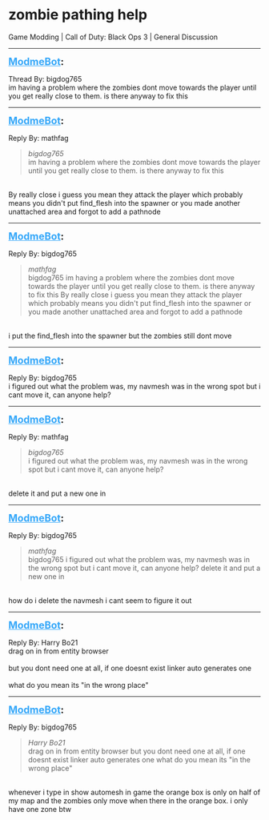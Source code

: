 # zombie pathing help
Game Modding | Call of Duty: Black Ops 3 | General Discussion

---
<strong style="font-size: 1.4em;"><span style="text-decoration: underline;text-decoration-color: #34a7f9;"><span style="color:#34a7f9;">ModmeBot</span></span>:</strong>

<p>Thread By: bigdog765<br />im having a problem where the zombies dont move towards the player until you get really close to them. is there anyway to fix this</p>

---
<strong style="font-size: 1.4em;"><span style="text-decoration: underline;text-decoration-color: #34a7f9;"><span style="color:#34a7f9;">ModmeBot</span></span>:</strong>

<p>Reply By: mathfag<br /><blockquote><em>bigdog765</em><br />im having a problem where the zombies dont move towards the player until you get really close to them. is there anyway to fix this</blockquote><br /> By really close i guess you mean they attack the player which probably means you didn&#39;t put find_flesh into the spawner or you made another unattached area and forgot to add a pathnode</p>

---
<strong style="font-size: 1.4em;"><span style="text-decoration: underline;text-decoration-color: #34a7f9;"><span style="color:#34a7f9;">ModmeBot</span></span>:</strong>

<p>Reply By: bigdog765<br /><blockquote><em>mathfag</em><br />bigdog765 im having a problem where the zombies dont move towards the player until you get really close to them. is there anyway to fix this  By really close i guess you mean they attack the player which probably means you didn&#39;t put find_flesh into the spawner or you made another unattached area and forgot to add a pathnode</blockquote><br /> i put the find_flesh into the spawner but the zombies still dont move</p>

---
<strong style="font-size: 1.4em;"><span style="text-decoration: underline;text-decoration-color: #34a7f9;"><span style="color:#34a7f9;">ModmeBot</span></span>:</strong>

<p>Reply By: bigdog765<br />i figured out what the problem was, my navmesh was in the wrong spot but i cant move it, can anyone help?</p>

---
<strong style="font-size: 1.4em;"><span style="text-decoration: underline;text-decoration-color: #34a7f9;"><span style="color:#34a7f9;">ModmeBot</span></span>:</strong>

<p>Reply By: mathfag<br /><blockquote><em>bigdog765</em><br />i figured out what the problem was, my navmesh was in the wrong spot but i cant move it, can anyone help?</blockquote><br /> delete it and put a new one in</p>

---
<strong style="font-size: 1.4em;"><span style="text-decoration: underline;text-decoration-color: #34a7f9;"><span style="color:#34a7f9;">ModmeBot</span></span>:</strong>

<p>Reply By: bigdog765<br /><blockquote><em>mathfag</em><br />bigdog765 i figured out what the problem was, my navmesh was in the wrong spot but i cant move it, can anyone help?  delete it and put a new one in</blockquote><br /> how do i delete the navmesh i cant seem to figure it out</p>

---
<strong style="font-size: 1.4em;"><span style="text-decoration: underline;text-decoration-color: #34a7f9;"><span style="color:#34a7f9;">ModmeBot</span></span>:</strong>

<p>Reply By: Harry Bo21<br />drag on in from entity browser<br /> <br />but you dont need one at all, if one doesnt exist linker auto generates one<br /> <br />what do you mean its &quot;in the wrong place&quot;</p>

---
<strong style="font-size: 1.4em;"><span style="text-decoration: underline;text-decoration-color: #34a7f9;"><span style="color:#34a7f9;">ModmeBot</span></span>:</strong>

<p>Reply By: bigdog765<br /><blockquote><em>Harry Bo21</em><br />drag on in from entity browser   but you dont need one at all, if one doesnt exist linker auto generates one   what do you mean its &quot;in the wrong place&quot;</blockquote><br /> whenever i type in show automesh in game the orange box is only on half of my map and the zombies only move when there in the orange box. i only have one zone btw</p>

